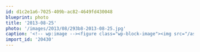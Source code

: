 ```yaml
---
id: d1c2e1a6-7025-409b-ac82-4649fd430048
blueprint: photo
title: '2013-08-25'
photo: '/images/2013/08/293b8-2013-08-25.jpg'
caption: '<!-- wp:image --><figure class="wp-block-image"><img src="/assets/images/2013/08/293b8-2013-08-25.jpg" /></figure><!-- /wp:image --><!-- wp:paragraph --><p>KM 6 of 35 of the 7 summits trail. 750m elevation gain complete!</p><!-- /wp:paragraph -->'
import_id: '20430'
---
```

